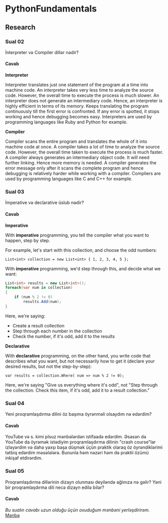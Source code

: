 # PythonFundamentals

## Research

### Sual 02

İnterpreter və Compiler dillər nədir?

#### Cavab

**Interpreter**

Interpreter translates just one statement of the program at a time into machine code. An interpreter takes very less time to analyze the source code. However, the overall time to execute the process is much slower. An interpreter does not generate an intermediary code. Hence, an interpreter is highly efficient in terms of its memory. Keeps translating the program continuously till the first error is confronted. If any error is spotted, it stops working and hence debugging becomes easy. Interpreters are used by programming languages like Ruby and Python for example.

**Compiler**

Compiler scans the entire program and translates the whole of it into machine code at once. A compiler takes a lot of time to analyze the source code. However, the overall time taken to execute the process is much faster. A compiler always generates an intermediary object code. It will need further linking. Hence more memory is needed. A compiler generates the error message only after it scans the complete program and hence debugging is relatively harder while working with a compiler. Compliers are used by programming languages like C and C++ for example.

### Sual 03

İmperative və declarative üslub nədir?

#### Cavab

**Imperative**

With **imperative** programming, you tell the compiler what you want to happen, step by step.

For example, let's start with this collection, and choose the odd numbers:

`List<int> collection = new List<int> { 1, 2, 3, 4, 5 };`

With **imperative** programming, we'd step through this, and decide what we want:

```C#
List<int> results = new List<int>();
foreach(var num in collection)
{  
    if (num % 2 != 0)
        results.Add(num);
}
```
Here, we're saying:

- Create a result collection
- Step through each number in the collection
- Check the number, if it's odd, add it to the results

**Declarative**

With **declarative** programming, on the other hand, you write code that describes what you want, but not necessarily how to get it (declare your desired results, but not the step-by-step):

`var results = collection.Where( num => num % 2 != 0);`

Here, we're saying "Give us everything where it's odd", not "Step through the collection. Check this item, if it's odd, add it to a result collection."
### Sual 04

Yeni proqramlaşdırma dilini öz başıma öyrənməli olsaydım nə edərdim?

#### Cavab

YouTube və s. kimi plsuz mənbələrdən istifaadə edərdim. Əsasən də YouTube da öyrəmək istədiyim proqramlaşdırma dilinin "crash course"lar izləyərdim və daha yaxşı başa düşmək üçün praktik olaraq öz öyrəndiklərimi tətbiq edərdim məsələlərə. Bununla həm nəzəri həm də praktii özümü inkişaf etdirərdim.
### Sual 05

Proqramlaşdırma dillərinin dizayn olunması deyiləndə ağlınıza nə gəlir? Yəni bir proqramlaşdırma dili necə dizayn edilə bilər?

#### Cavab

*Bu sualın cavabı uzun olduğu üçün oxuduğum mənbəni yerləşdirirəm.*
[Mənbə](http://ducklang.org/designing-a-programming-language-i)